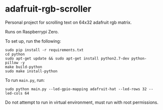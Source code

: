 # adafruit-rgb-scroller
Personal project for scrolling text on 64x32 adafruit rgb matrix.

Runs on Raspberrypi Zero.

To set up, run the following:

```shell
sudo pip install -r requirements.txt
cd python
sudo apt-get update && sudo apt-get install python2.7-dev python-pillow -y
make build-python
sudo make install-python
```

To run `main.py`, run:
```shell
sudo python main.py --led-gpio-mapping adafruit-hat --led-rows 32 --led-cols 64
```

Do not attempt to run in virtual environment, must run with root permissions.
